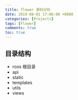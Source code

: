 ```yaml
---
title: flower 源码分析
date: 2019-08-01 17:06:00 +0800
categories: [Projects]
tags: [Flower]
comments: true
toc: true
---
```



## 目录结构
* roos 根目录
* api
* static 
* templates
* utils
* views

